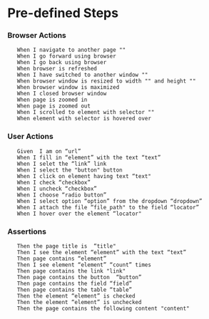 # Pre-defined Steps

### Browser Actions


       When I navigate to another page ""
       When I go forward using browser
       When I go back using browser
       When browser is refreshed
       When I have switched to another window ""
       When browser window is resized to width "" and height ""
       When browser window is maximized
       When I closed browser window
       When page is zoomed in
       When page is zoomed out
       When I scrolled to element with selector ""
       When element with selector is hovered over

### User Actions

       Given  I am on “url”
       When I fill in “element” with the text “text”
       When I selet the “link” link
       When I select the "button" button
       When I click on element having text “text"
       When I check “checkbox”
       When I uncheck “checkbox”
       When I choose “radio button”
       When I select option “option” from the dropdown “dropdown”
       When I attach the file “file_path" to the field “locator”
       When I hover over the element “locator"

### Assertions

       Then the page title is  “title"
       Then I see the element “element” with the text “text”
       Then page contains “element”
       Then I see element “element” “count” times
       Then page contains the link "link"
       Then page contains the button  “button”
       Then page contains the field “field”
       Then page contains the table “table”
       Then the element “element” is checked
       Then the element “element” is unchecked
       Then the page contains the following content "content"
